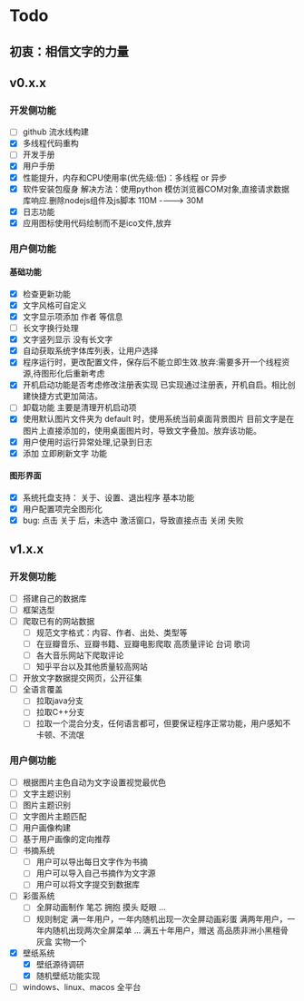# Todo

## 初衷：相信文字的力量

## v0.x.x

### 开发侧功能

- [ ] github 流水线构建
- [x] 多线程代码重构
- [ ] 开发手册
- [x] 用户手册
- [x] 性能提升，内存和CPU使用率(优先级:低)：多线程 or 异步
- [x] 软件安装包瘦身
      解决方法：使用python 模仿浏览器COM对象,直接请求数据库响应.删除nodejs组件及js脚本 110M ----> 30M
- [x] 日志功能
- [x] 应用图标使用代码绘制而不是ico文件,放弃

### 用户侧功能

#### 基础功能

- [x] 检查更新功能
- [x] 文字风格可自定义
- [x] 文字显示项添加 作者 等信息
- [ ] 长文字换行处理
- [x] 文字竖列显示 没有长文字
- [x] 自动获取系统字体库列表，让用户选择
- [x] 程序运行时，更改配置文件，保存后不能立即生效.放弃:需要多开一个线程资源,待图形化后重新考虑
- [x] 开机启动功能是否考虑修改注册表实现
    已实现通过注册表，开机自启。相比创建快捷方式更加简洁。
- [ ] 卸载功能 主要是清理开机启动项
- [x] 使用默认图片文件夹为 default 时，使用系统当前桌面背景图片
    目前文字是在图片上直接添加的，使用桌面图片时，导致文字叠加。放弃该功能。
- [x] 用户使用时运行异常处理,记录到日志
- [x] 添加 立即刷新文字 功能

#### 图形界面

- [x] 系统托盘支持： 关于、设置、退出程序 基本功能
- [x] 用户配置项完全图形化
- [x] bug: 点击 关于 后，未选中 激活窗口，导致直接点击 关闭 失败

## v1.x.x

### 开发侧功能

- [ ] 搭建自己的数据库
- [ ] 框架选型
- [ ] 爬取已有的网站数据
  - [ ] 规范文字格式：内容、作者、出处、类型等
  - [ ] 在豆瓣音乐、豆瓣书籍、豆瓣电影爬取 高质量评论 台词 歌词
  - [ ] 各大音乐网站下爬取评论
  - [ ] 知乎平台以及其他质量较高网站
- [ ] 开放文字数据提交网页，公开征集
- [ ] 全语言覆盖
  - [ ] 拉取java分支
  - [ ] 拉取C++分支
  - [ ] 拉取一个混合分支，任何语言都可，但要保证程序正常功能，用户感知不卡顿、不流氓

### 用户侧功能

- [ ] 根据图片主色自动为文字设置视觉最优色
- [ ] 文字主题识别
- [ ] 图片主题识别
- [ ] 文字图片主题匹配
- [ ] 用户画像构建
- [ ] 基于用户画像的定向推荐
- [ ] 书摘系统
  - [ ] 用户可以导出每日文字作为书摘
  - [ ] 用户可以导入自己书摘作为文字源
  - [ ] 用户可以将文字提交到数据库
- [ ] 彩蛋系统
  - [ ] 全屏动画制作 笔芯 拥抱 摸头 眨眼 ...
  - [ ] 规则制定
        满一年用户，一年内随机出现一次全屏动画彩蛋
        满两年用户，一年内随机出现两次全屏菜单
        ...
        满五十年用户，赠送 高品质非洲小黑檀骨灰盒 实物一个
- [x] 壁纸系统
  - [x] 壁纸源待调研
  - [x] 随机壁纸功能实现
- [ ] windows、linux、macos 全平台
